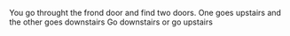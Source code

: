 You go throught the frond door and find two doors. One goes upstairs and the other goes downstairs
Go downstairs or go upstairs